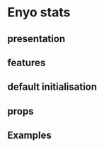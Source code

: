 # Enyo stats

## presentation


## features

## default initialisation


## props

<ClientOnly>
<ComponentDoc component="EnyoStats" />
</ClientOnly>


## Examples

